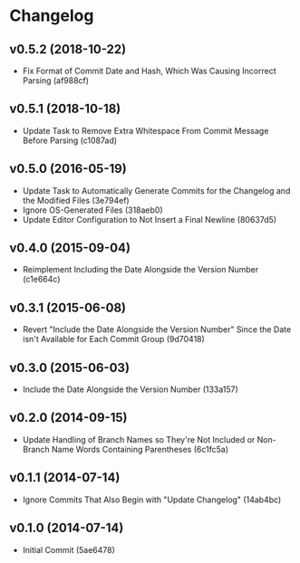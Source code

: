 Changelog
=========

v0.5.2 (2018-10-22)
-------------------
- Fix Format of Commit Date and Hash, Which Was Causing Incorrect Parsing (af988cf)

v0.5.1 (2018-10-18)
-------------------
- Update Task to Remove Extra Whitespace From Commit Message Before Parsing (c1087ad)

v0.5.0 (2016-05-19)
-------------------
- Update Task to Automatically Generate Commits for the Changelog and the Modified Files (3e794ef)
- Ignore OS-Generated Files (318aeb0)
- Update Editor Configuration to Not Insert a Final Newline (80637d5)

v0.4.0 (2015-09-04)
-------------------
- Reimplement Including the Date Alongside the Version Number (c1e664c)

v0.3.1 (2015-06-08)
-------------------
- Revert "Include the Date Alongside the Version Number" Since the Date isn't Available for Each Commit Group (9d70418)

v0.3.0 (2015-06-03)
-------------------
- Include the Date Alongside the Version Number (133a157)

v0.2.0 (2014-09-15)
-------------------
- Update Handling of Branch Names so They're Not Included or Non-Branch Name Words Containing Parentheses (6c1fc5a)

v0.1.1 (2014-07-14)
-------------------
- Ignore Commits That Also Begin with "Update Changelog" (14ab4bc)

v0.1.0 (2014-07-14)
-------------------
- Initial Commit (5ae6478)